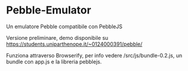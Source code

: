 Pebble-Emulator
===============

Un emulatore Pebble compatibile con PebbleJS


Versione preliminare, demo disponibile su https://students.uniparthenope.it/~0124000391/pebble/

Funziona attraverso Browserify, per info vedere /src/js/bundle-0.2.js, un bundle con app.js e la libreria pebblejs.
